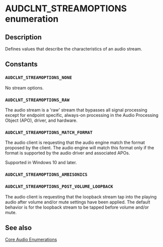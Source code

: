 # AUDCLNT_STREAMOPTIONS enumeration

## Description

Defines values that describe the characteristics of an audio stream.

## Constants

### `AUDCLNT_STREAMOPTIONS_NONE`

No stream options.

### `AUDCLNT_STREAMOPTIONS_RAW`

The audio stream is a 'raw' stream that bypasses
all signal processing except for endpoint specific,
always-on processing in the Audio Processing Object (APO), driver, and hardware.

### `AUDCLNT_STREAMOPTIONS_MATCH_FORMAT`

The audio client is requesting that the audio engine match the format proposed by the client. The audio engine
will match this format only if the format is supported by the audio driver and associated APOs.

Supported in Windows 10 and later.

### `AUDCLNT_STREAMOPTIONS_AMBISONICS`

### `AUDCLNT_STREAMOPTIONS_POST_VOLUME_LOOPBACK`

The audio client is requesting that the loopback stream tap into the playing audio after volume and/or mute settings have been applied. The default behavior is for the loopback stream to be tapped before volume and/or mute.

## See also

[Core Audio Enumerations](https://learn.microsoft.com/windows/desktop/CoreAudio/core-audio-enumerations)